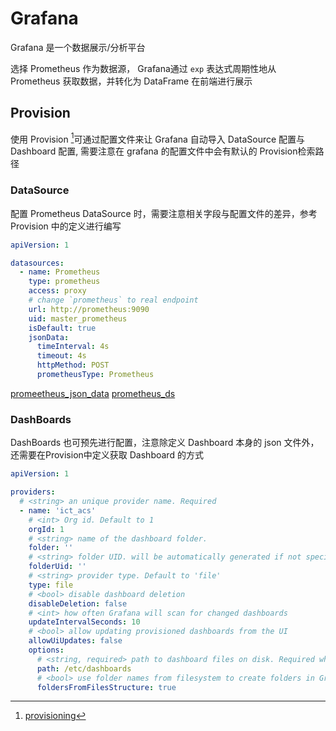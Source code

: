 # Grafana

Grafana 是一个数据展示/分析平台

选择 Prometheus 作为数据源， Grafana通过 `exp` 表达式周期性地从 Prometheus 获取数据，并转化为 DataFrame 在前端进行展示

## Provision

使用 Provision [^1]可通过配置文件来让 Grafana 自动导入 DataSource 配置与 Dashboard 配置, 需要注意在 grafana 的配置文件中会有默认的 Provision检索路径

[^1]: [provisioning](https://grafana.com/docs/grafana/v9.4/administration/provisioning/)

### DataSource

配置 Prometheus DataSource 时，需要注意相关字段与配置文件的差异，参考 Provision 中的定义进行编写

```yaml
apiVersion: 1

datasources:
  - name: Prometheus
    type: prometheus
    access: proxy
    # change `prometheus` to real endpoint
    url: http://prometheus:9090
    uid: master_prometheus
    isDefault: true
    jsonData:
      timeInterval: 4s
      timeout: 4s
      httpMethod: POST
      prometheusType: Prometheus
```

[promeetheus_json_data](https://grafana.com/docs/grafana/v9.4/administration/provisioning/#json-data)
[prometheus_ds](https://grafana.com/docs/grafana/v9.4/datasources/prometheus/#provision-the-data-source)

### DashBoards

DashBoards 也可预先进行配置，注意除定义 Dashboard 本身的 json 文件外，还需要在Provision中定义获取 Dashboard 的方式

```yaml
apiVersion: 1

providers:
  # <string> an unique provider name. Required
  - name: 'ict_acs'
    # <int> Org id. Default to 1
    orgId: 1
    # <string> name of the dashboard folder.
    folder: ''
    # <string> folder UID. will be automatically generated if not specified
    folderUid: ''
    # <string> provider type. Default to 'file'
    type: file
    # <bool> disable dashboard deletion
    disableDeletion: false
    # <int> how often Grafana will scan for changed dashboards
    updateIntervalSeconds: 10
    # <bool> allow updating provisioned dashboards from the UI
    allowUiUpdates: false
    options:
      # <string, required> path to dashboard files on disk. Required when using the 'file' type
      path: /etc/dashboards
      # <bool> use folder names from filesystem to create folders in Grafana
      foldersFromFilesStructure: true
```